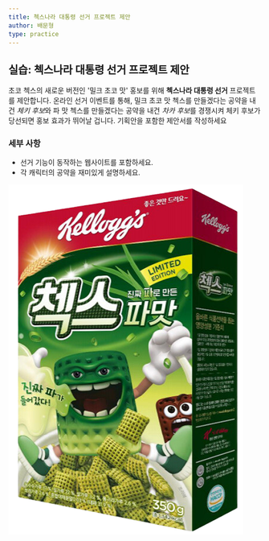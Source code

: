 ```yaml
---
title: 첵스나라 대통령 선거 프로젝트 제안
author: 배문형
type: practice
---
```


## 실습: 첵스나라 대통령 선거 프로젝트 제안

초코 첵스의 새로운 버전인 '밀크 초코 맛' 홍보를 위해 **첵스나라 대통령 선거** 프로젝트를 제안합니다. 온라인 선거 이벤트를 통해, 밀크 초코 맛 첵스를 만들겠다는 공약을 내건 *체키 후보*와 파 맛 첵스를 만들겠다는 공약을 내건 *차카 후보*를 경쟁시켜 체키 후보가 당선되면 홍보 효과가 뛰어날 겁니다. 기획안을 포함한 제안서를 작성하세요

### 세부 사항

- 선거 기능이 동작하는 웹사이트를 포함하세요.
- 각 캐릭터의 공약을 재미있게 설명하세요.

![](../attachments/spring_onion_cheks.png)